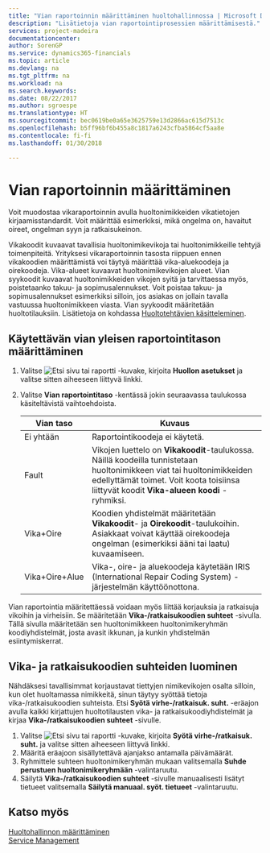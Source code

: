 ```yaml
---
title: "Vian raportoinnin määrittäminen huoltohallinnossa | Microsoft Docs"
description: "Lisätietoja vian raportointiprosessien määrittämisestä."
services: project-madeira
documentationcenter: 
author: SorenGP
ms.service: dynamics365-financials
ms.topic: article
ms.devlang: na
ms.tgt_pltfrm: na
ms.workload: na
ms.search.keywords: 
ms.date: 08/22/2017
ms.author: sgroespe
ms.translationtype: HT
ms.sourcegitcommit: bec0619be0a65e3625759e13d2866ac615d7513c
ms.openlocfilehash: b5ff96bf6b455a8c1817a6243cfba5864cf5aa8e
ms.contentlocale: fi-fi
ms.lasthandoff: 01/30/2018

---
```


# <a name="set-up-fault-reporting"></a>Vian raportoinnin määrittäminen
Voit muodostaa vikaraportoinnin avulla huoltonimikkeiden vikatietojen kirjaamisstandardit. Voit määrittää esimerkiksi, mikä ongelma on, havaitut oireet, ongelman syyn ja ratkaisukeinon.  

Vikakoodit kuvaavat tavallisia huoltonimikevikoja tai huoltonimikkeille tehtyjä toimenpiteitä. Yrityksesi vikaraportoinnin tasosta riippuen ennen vikakoodien määrittämistä voi täytyä määrittää vika-aluekoodeja ja oirekoodeja. Vika-alueet kuvaavat huoltonimikevikojen alueet. Vian syykoodit kuvaavat huoltonimikkeiden vikojen syitä ja tarvittaessa myös, poistetaanko takuu- ja sopimusalennukset. Voit poistaa takuu- ja sopimusalennukset esimerkiksi silloin, jos asiakas on jollain tavalla vastuussa huoltonimikkeen viasta. Vian syykoodit määritetään huoltotilauksiin. Lisätietoja on kohdassa [Huoltotehtävien käsitteleminen](service-how-to-work-on-service-tasks.md).  

## <a name="to-specify-the-overall-level-of-fault-reporting-to-use"></a>Käytettävän vian yleisen raportointitason määrittäminen
1. Valitse ![Etsi sivu tai raportti](media/ui-search/search_small.png "Etsi sivu tai raportti -kuvake") -kuvake, kirjoita **Huollon asetukset** ja valitse sitten aiheeseen liittyvä linkki. 
2. Valitse **Vian raportointitaso** -kentässä jokin seuraavassa taulukossa käsiteltävistä vaihtoehdoista.  
  
    |**Vian taso**|**Kuvaus**|  
    |------------|-------------|  
    |Ei yhtään | Raportointikoodeja ei käytetä.|  
    |Fault | Vikojen luettelo on **Vikakoodit**-taulukossa. Näillä koodeilla tunnistetaan huoltonimikkeen viat tai huoltonimikkeiden edellyttämät toimet. Voit koota toisiinsa liittyvät koodit **Vika-alueen koodi** -ryhmiksi.|  
    |Vika+Oire | Koodien yhdistelmät määritetään **Vikakoodit**- ja **Oirekoodit**-taulukoihin. Asiakkaat voivat käyttää oirekoodeja ongelman (esimerkiksi ääni tai laatu) kuvaamiseen.|  
    |Vika+Oire+Alue | Vika-, oire- ja aluekoodeja käytetään IRIS (International Repair Coding System) -järjestelmän käyttöönottona.|  
  
Vian raportointia määritettäessä voidaan myös liittää korjauksia ja ratkaisuja vikoihin ja virheisiin. Se määritetään **Vika-/ratkaisukoodien suhteet** -sivulla. Tällä sivulla määritetään sen huoltonimikkeen huoltonimikeryhmän koodiyhdistelmät, josta avasit ikkunan, ja kunkin yhdistelmän esiintymiskerrat.

## <a name="to-create-fault-and-resolution-code-relationships"></a>Vika- ja ratkaisukoodien suhteiden luominen
<!--this needs to go in a working with topic-->
Nähdäksesi tavallisimmat korjaustavat tiettyjen nimikevikojen osalta silloin, kun olet huoltamassa nimikkeitä, sinun täytyy syöttää tietoja vika-/ratkaisukoodien suhteista. Etsi **Syötä virhe-/ratkaisuk. suht.** -eräajon avulla kaikki kirjattujen huoltotilausten vika- ja ratkaisukoodiyhdistelmät ja kirjaa **Vika-/ratkaisukoodien suhteet** -sivulle. 
  
1. Valitse ![Etsi sivu tai raportti](media/ui-search/search_small.png "Etsi sivu tai raportti -kuvake") -kuvake, kirjoita **Syötä virhe-/ratkaisuk. suht.** ja valitse sitten aiheeseen liittyvä linkki.  
2. Määritä eräajoon sisällytettävä ajanjakso antamalla päivämäärät.  
3. Ryhmittele suhteen huoltonimikeryhmän mukaan valitsemalla **Suhde perustuen huoltonimikeryhmään** -valintaruutu.  
4. Säilytä **Vika-/ratkaisukoodien suhteet** -sivulle manuaalisesti lisätyt tietueet valitsemalla **Säilytä manuaal. syöt. tietueet** -valintaruutu.  

## <a name="see-also"></a>Katso myös
[Huoltohallinnon määrittäminen](service-setup-service.md)  
[Service Management](service-service.md)  

